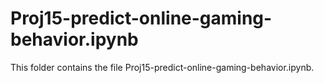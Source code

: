 # Proj15-predict-online-gaming-behavior.ipynb
This folder contains the file Proj15-predict-online-gaming-behavior.ipynb.
